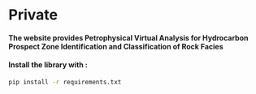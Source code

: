 # Private

#### The website provides Petrophysical Virtual Analysis for Hydrocarbon Prospect Zone Identification and Classification of Rock Facies

#### Install the library with :

```sh
pip install -r requirements.txt
```